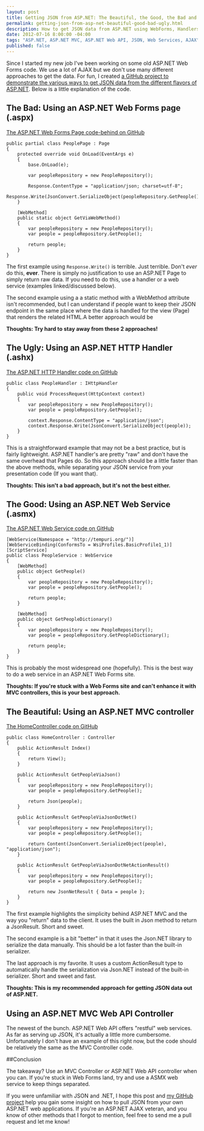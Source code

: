 ```yaml
---
layout: post
title: Getting JSON from ASP.NET: The Beautiful, the Good, the Bad and the Ugly
permalink: getting-json-from-asp-net-beautiful-good-bad-ugly.html
description: How to get JSON data from ASP.NET using WebForms, Handlers, MVC, and Web API
date: 2012-07-16 8:00:00 -04:00
tags: "ASP.NET, ASP.NET MVC, ASP.NET Web API, JSON, Web Services, AJAX"
published: false
---
```


Since I started my new job I've been working on some old ASP.NET Web Forms code.  We use a lot of AJAX but we don't use many different approaches to get the data.  For fun, I created [a GitHub project to demonstrate the various ways to get JSON data from the different flavors of ASP.NET](https://github.com/jbubriski/GetJsonFromAspNetExamples/).  Below is a little explanation of the code.

## The Bad: Using an ASP.NET Web Forms page (.aspx)

[The ASP.NET Web Forms Page code-behind on GitHub](https://github.com/jbubriski/GetJsonFromAspNetExamples/blob/master/src/GetJsonFromAspNet/GetJsonFromAspNet/PeoplePage.aspx.cs)

    public partial class PeoplePage : Page
    {
        protected override void OnLoad(EventArgs e)
        {
            base.OnLoad(e);

            var peopleRepository = new PeopleRepository();

            Response.ContentType = "application/json; charset=utf-8";
            Response.Write(JsonConvert.SerializeObject(peopleRepository.GetPeople()));
        }

        [WebMethod]
        public static object GetViaWebMethod()
        {
            var peopleRepository = new PeopleRepository();
            var people = peopleRepository.GetPeople();

            return people;
        }
    }

The first example using `Response.Write()` is terrible.  Just terrible.  Don't *ever* do this, **ever**.  There is simply no justification to use an ASP.NET Page to simply return raw data.  If you need to do this, use a handler or a web service (examples linked/discussed below).

The second example using a a static method with a WebMethod attribute isn't recommended, but I can understand if people want to keep their JSON endpoint in the same place where the data is handled for the view (Page) that renders the related HTML.A better approach would be 

**Thoughts: Try hard to stay away from these 2 approaches!**

## The Ugly: Using an ASP.NET HTTP Handler (.ashx)

[The ASP.NET HTTP Handler code on GitHub](https://github.com/jbubriski/GetJsonFromAspNetExamples/blob/master/src/GetJsonFromAspNet/GetJsonFromAspNet/PeopleHandler.ashx.cs)

    public class PeopleHandler : IHttpHandler
    {
        public void ProcessRequest(HttpContext context)
        {
            var peopleRepository = new PeopleRepository();
            var people = peopleRepository.GetPeople();

            context.Response.ContentType = "application/json";
            context.Response.Write(JsonConvert.SerializeObject(people));
        }
    }

This is a straightforward example that may not be a best practice, but is fairly lightweight.  ASP.NET handler's are pretty "raw" and don't have the same overhead that Pages do.  So this approach should be a little faster than the above methods, while separating your JSON service from your presentation code (If you want that).

**Thoughts: This isn't a bad approach, but it's not the best either.**

## The Good: Using an ASP.NET Web Service (.asmx)

[The ASP.NET Web Service code on GitHub](https://github.com/jbubriski/GetJsonFromAspNetExamples/blob/master/src/GetJsonFromAspNet/GetJsonFromAspNet/PeopleService.asmx.cs)

    [WebService(Namespace = "http://tempuri.org/")]
    [WebServiceBinding(ConformsTo = WsiProfiles.BasicProfile1_1)]
    [ScriptService]
    public class PeopleService : WebService
    {
        [WebMethod]
        public object GetPeople()
        {
            var peopleRepository = new PeopleRepository();
            var people = peopleRepository.GetPeople();

            return people;
        }

        [WebMethod]
        public object GetPeopleDictionary()
        {
            var peopleRepository = new PeopleRepository();
            var people = peopleRepository.GetPeopleDictionary();

            return people;
        }
    }

This is probably the most widespread one (hopefully).  This is the best way to do a web service in an ASP.NET Web Forms site.

**Thoughts: If you're stuck with a Web Forms site and can't enhance it with MVC controllers, this is your best approach.**

## The Beautiful: Using an ASP.NET MVC controller

[The HomeController code on GitHub](https://github.com/jbubriski/GetJsonFromAspNetExamples/blob/master/src/GetJsonFromAspNet/GetJsonFromAspNet/Controllers/HomeController.cs)

    public class HomeController : Controller
    {
        public ActionResult Index()
        {
            return View();
        }

        public ActionResult GetPeopleViaJson()
        {
            var peopleRepository = new PeopleRepository();
            var people = peopleRepository.GetPeople();

            return Json(people);
        }

        public ActionResult GetPeopleViaJsonDotNet()
        {
            var peopleRepository = new PeopleRepository();
            var people = peopleRepository.GetPeople();

            return Content(JsonConvert.SerializeObject(people), "application/json");
        }

        public ActionResult GetPeopleViaJsonDotNetActionResult()
        {
            var peopleRepository = new PeopleRepository();
            var people = peopleRepository.GetPeople();

            return new JsonNetResult { Data = people };
        }
    }

The first example highlights the simplicity behind ASP.NET MVC and the way you "return" data to the client.  It uses the built in Json method to return a JsonResult.  Short and sweet.

The second example is a bit "better" in that it uses the Json.NET library to serialize the data manually.  This should be a lot faster than the built-in serializer.

The last approach is my favorite.  It uses a custom ActionResult type to automatically handle the serialization via Json.NET instead of the built-in serializer.  Short and sweet and fast.

**Thoughts: This is my recommended approach for getting JSON data out of ASP.NET.**

## Using an ASP.NET MVC Web API Controller

The newest of the bunch.  ASP.NET Web API offers "restful" web services.  As far as serving up JSON, it's actually a little more cumbersome.  Unfortunately I don't have an example of this right now, but the code should be relatively the same as the MVC Controller code.

##Conclusion

The takeaway?  Use an MVC Controller or ASP.NET Web API controller when you can.  If you're stuck in Web Forms land, try and use a ASMX web service to keep things separated.

If you were unfamiliar with JSON and .NET, I hope this post and [my GitHub project](https://github.com/jbubriski/GetJsonFromAspNetExamples/) help you gain some insight on how to pull JSON from your own ASP.NET web applications.  If you're an ASP.NET AJAX veteran, and you know of other methods that I forgot to mention, feel free to send me a pull request and let me know!